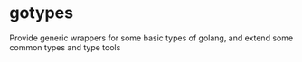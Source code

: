 # gotypes

Provide generic wrappers for some basic types of golang, and extend some common types and type tools

